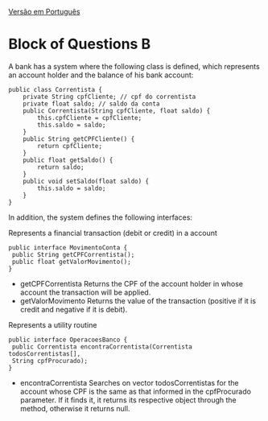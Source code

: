 [Versão em Português](Enunciado.md)

# Block of Questions B

A bank has a system where the following class is defined, which represents an account holder and the balance of his bank account:

```
public class Correntista {
    private String cpfCliente; // cpf do correntista
    private float saldo; // saldo da conta
    public Correntista(String cpfCliente, float saldo) {
        this.cpfCliente = cpfCliente;
        this.saldo = saldo;
    }
    public String getCPFCliente() {
        return cpfCliente;
    }
    public float getSaldo() {
        return saldo;
    }
    public void setSaldo(float saldo) {
        this.saldo = saldo;
    }
}
```

In addition, the system defines the following interfaces:

Represents a financial transaction (debit or credit) in a account
```
public interface MovimentoConta {
 public String getCPFCorrentista();
 public float getValorMovimento();
}
```

* getCPFCorrentista Returns the CPF of the account holder in whose account the transaction will be applied.
* getValorMovimento Returns the value of the transaction (positive if it is credit and negative if it is debit).

Represents a utility routine
```
public interface OperacoesBanco {
 public Correntista encontraCorrentista(Correntista todosCorrentistas[],
 String cpfProcurado);
}
```

* encontraCorrentista Searches on vector todosCorrentistas for the account whose CPF is the same as that informed in the cpfProcurado parameter. If it finds it, it returns its respective object through the method, otherwise it returns null.